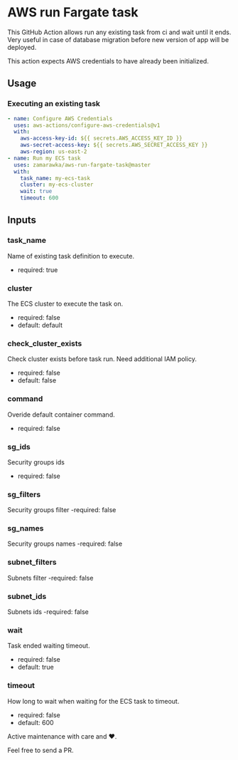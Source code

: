 # AWS run Fargate task

This GitHub Action allows run any existing task from ci and wait until it ends. Very useful in case of database migration before new version of app will be deployed.

This action expects AWS credentials to have already been initialized.

## Usage

### Executing an existing task

```yaml
- name: Configure AWS Credentials
  uses: aws-actions/configure-aws-credentials@v1
  with:
    aws-access-key-id: ${{ secrets.AWS_ACCESS_KEY_ID }}
    aws-secret-access-key: ${{ secrets.AWS_SECRET_ACCESS_KEY }}
    aws-region: us-east-2
- name: Run my ECS task
  uses: zamarawka/aws-run-fargate-task@master
  with:
    task_name: my-ecs-task
    cluster: my-ecs-cluster
    wait: true
    timeout: 600
```

## Inputs

### task_name

Name of existing task definition to execute.

- required: true

### cluster

The ECS cluster to execute the task on.

- required: false
- default: default

### check_cluster_exists

Check cluster exists before task run. Need additional IAM policy.

- required: false
- default: false

### command

Overide default container command.

- required: false

### sg_ids

Security groups ids

- required: false

### sg_filters

Security groups filter
-required: false

### sg_names

Security groups names
-required: false

### subnet_filters

Subnets filter
-required: false

### subnet_ids

Subnets ids
-required: false

### wait

Task ended waiting timeout.

- required: false
- default: true

### timeout

How long to wait when waiting for the ECS task to timeout.

- required: false
- default: 600

Active maintenance with care and ❤️.

Feel free to send a PR.

